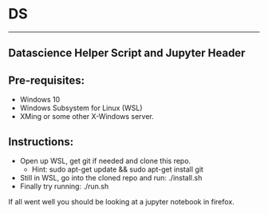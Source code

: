 # DS

---------------------------------------------
Datascience Helper Script and Jupyter Header
---------------------------------------------

Pre-requisites:
----------------
 - Windows 10 
 - Windows Subsystem for Linux (WSL)
 - XMing or some other X-Windows server.

Instructions:
--------------
 - Open up WSL, get git if needed and clone this repo.
   + Hint: sudo apt-get update && sudo apt-get install git
 - Still in WSL, go into the cloned repo and run: ./install.sh
 - Finally try running: ./run.sh

If all went well you should be looking at a jupyter notebook in firefox.



